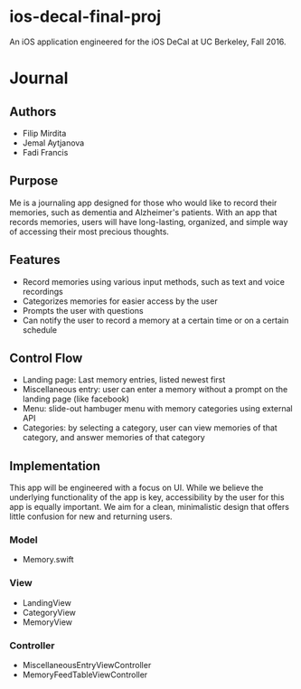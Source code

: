 # ios-decal-final-proj
An iOS application engineered for the iOS DeCal at UC Berkeley, Fall 2016.

# Journal

## Authors
* Filip Mirdita
* Jemal Aytjanova
* Fadi Francis

## Purpose
Me is a journaling app designed for those who would like to record their memories, such as dementia and Alzheimer's patients. With an app that records memories, users will have long-lasting, organized, and simple way of accessing their most precious thoughts. 

## Features
* Record memories using various input methods, such as text and voice recordings
* Categorizes memories for easier access by the user
* Prompts the user with questions
* Can notify the user to record a memory at a certain time or on a certain schedule

## Control Flow
* Landing page: Last memory entries, listed newest first
* Miscellaneous entry: user can enter a memory without a prompt on the landing page (like facebook)
* Menu: slide-out hambuger menu with memory categories using external API
* Categories: by selecting a category, user can view memories of that category, and answer memories of that category

## Implementation 
This app will be engineered with a focus on UI. While we believe the underlying functionality of the app is key, accessibility by the user for this app is equally important. We aim for a clean, minimalistic design that offers little confusion for new and returning users. 

### Model
* Memory.swift

### View
* LandingView
* CategoryView
* MemoryView

### Controller
* MiscellaneousEntryViewController
* MemoryFeedTableViewController
